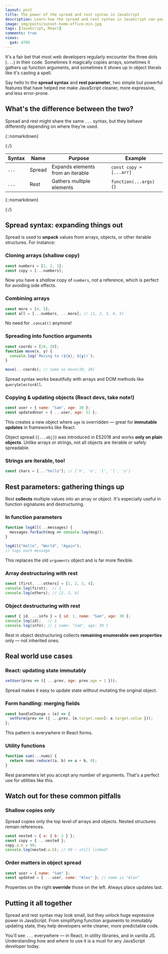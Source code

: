 ```yaml
---
layout: post
title: The power of the spread and rest syntax in JavaScript
description: Learn how the spread and rest syntax in JavaScript can power up the front-end, from array handling to React state updates, with tips every developer should know.
image: img/posts/sunset-home-office-min.jpg
tags: [JavaScript, React]
comments: true
views:
  ga4: 4705
---
```


It's a fair bet that most web developers regularly encounter the three dots (`...`) in their code. Sometimes it magically copies arrays, sometimes it gathers up function arguments, and sometimes it shows up in object literals like it's casting a spell.

Say hello to the **spread syntax** and **rest parameter**, two simple but powerful features that have helped me make JavaScript cleaner, more expressive, and less error-prone.

## What's the difference between the two?

Spread and rest might share the same `...` syntax, but they behave differently depending on where they're used.

{::nomarkdown}
<div class="table-container">
{:/}

| Syntax | Name   | Purpose                           | Example                 |
| ------ | ------ | --------------------------------- | ----------------------- |
| `...`  | Spread | Expands elements from an iterable | `const copy = [...arr]` |
| `...`  | Rest   | Gathers multiple elements         | `function(...args) {}`  |

{::nomarkdown}
</div>
{:/}

## Spread syntax: expanding things out

Spread is used to **unpack** values from arrays, objects, or other iterable structures. For instance:

### Cloning arrays (shallow copy)

```js
const numbers = [1, 2, 3];
const copy = [...numbers];
```

Now you have a *shallow* copy of `numbers`, not a reference, which is perfect for avoiding side effects.

### Combining arrays

```js
const more = [4, 5];
const all = [...numbers, ...more]; // [1, 2, 3, 4, 5]
```

No need for `.concat()` anymore!

### Spreading into function arguments

```js
const coords = [10, 20];
function move(x, y) {
  console.log(`Moving to (${x}, ${y})`);
}

move(...coords); // Same as move(10, 20)
```

Spread syntax works beautifully with arrays and DOM methods like `querySelectorAll`.

### Copying & updating objects (React devs, take note!)

```js
const user = { name: "Sam", age: 30 };
const updatedUser = { ...user, age: 31 };
```

This creates a new object where `age` is overridden — great for **immutable updates** in frameworks like React.

<aside class="message" role="note">
Object spread (<code>{...obj}</code>) was introduced in ES2018 and works <strong>only on plain objects</strong>. Unlike arrays or strings, not all objects are iterable or safely spreadable.
</aside>

### Strings are iterable, too!

```js
const chars = [..."hello"]; // ['h', 'e', 'l', 'l', 'o']
```

## Rest parameters: gathering things up

Rest **collects** multiple values into an array or object. It's especially useful in function signatures and destructuring.

### In function parameters

```js
function logAll(...messages) {
  messages.forEach(msg => console.log(msg));
}

logAll("Hello", "World", "Again");
// logs each message
```

This replaces the old `arguments` object and is far more flexible.

### Array destructuring with rest

```js
const [first, ...others] = [1, 2, 3, 4];
console.log(first);  // 1
console.log(others); // [2, 3, 4]
```

### Object destructuring with rest

```js
const { id, ...info } = { id: 1, name: "Sam", age: 30 };
console.log(id);   // 1
console.log(info); // { name: "Sam", age: 30 }
```

<aside class="message" role="note">
Rest in object destructuring collects <strong>remaining enumerable own properties</strong> only &#8212; not inherited ones.
</aside>

## Real world use cases

### React: updating state immutably

```js
setUser(prev => ({ ...prev, age: prev.age + 1 }));
```

Spread makes it easy to update state without mutating the original object.

### Form handling: merging fields

```js
const handleChange = (e) => {
  setForm(prev => ({ ...prev, [e.target.name]: e.target.value }));
};
```

This pattern is everywhere in React forms.

### Utility functions

```js
function sum(...nums) {
  return nums.reduce((a, b) => a + b, 0);
}
```

Rest parameters let you accept any number of arguments. That's a perfect use for utilities like this.

## Watch out for these common pitfalls

### Shallow copies only

Spread copies only the top level of arrays and objects. Nested structures remain references.

```js
const nested = { a: { b: 2 } };
const copy = { ...nested };
copy.a.b = 99;
console.log(nested.a.b); // 99 — still linked!
```

### Order matters in object spread

```js
const user = { name: "Sam" };
const updated = { ...user, name: "Alex" }; // name is "Alex"
```

Properties on the right **override** those on the left. Always place updates last.

## Putting it all together

Spread and rest syntax may look small, but they unlock huge expressive power in JavaScript. From simplifying function arguments to immutably updating state, they help developers write cleaner, more predictable code.

You'll see `...` everywhere — in React, in utility libraries, and in vanilla JS. Understanding how and *where* to use it is a must for any JavaScript developer today.